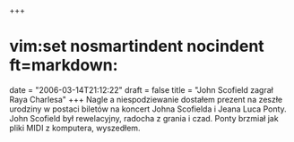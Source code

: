 +++
# vim:set nosmartindent nocindent ft=markdown:
date = "2006-03-14T21:12:22"
draft = false
title = "John Scofield zagrał Raya Charlesa"
+++
Nagle a niespodziewanie dostałem prezent na zeszłe urodziny w postaci biletów
na koncert Johna Scofielda i Jeana Luca Ponty. John Scofield był rewelacyjny,
radocha z grania i czad. Ponty brzmiał jak pliki MIDI z komputera, wyszedłem.
